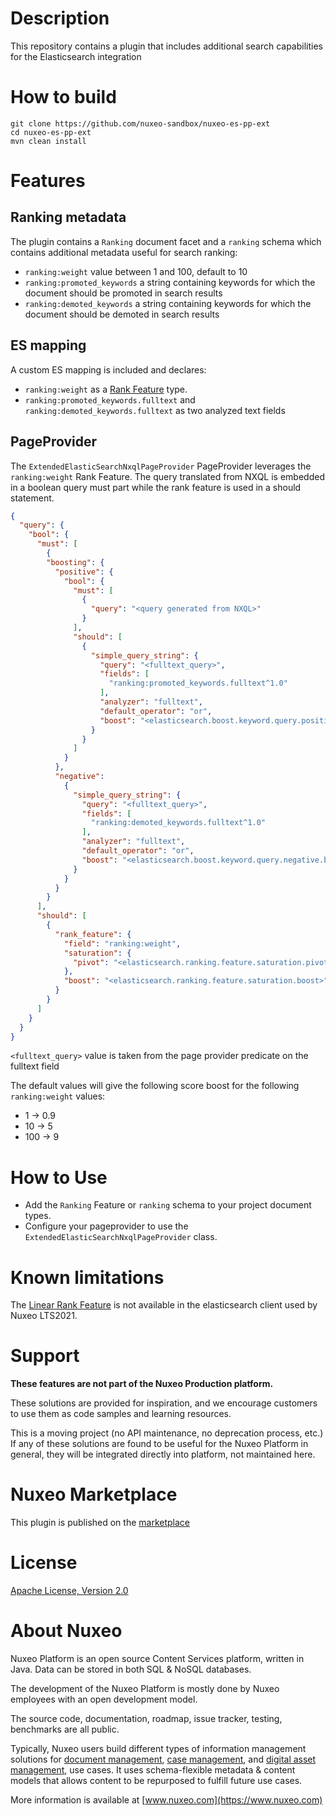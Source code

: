 # Description

This repository contains a plugin that includes additional search capabilities for the Elasticsearch integration

# How to build

```
git clone https://github.com/nuxeo-sandbox/nuxeo-es-pp-ext
cd nuxeo-es-pp-ext
mvn clean install
```

# Features

## Ranking metadata

The plugin contains a `Ranking` document facet and a `ranking` schema which contains additional metadata useful for search ranking:
- `ranking:weight` value between 1 and 100, default to 10 
- `ranking:promoted_keywords` a string containing keywords for which the document should be promoted in search results
- `ranking:demoted_keywords` a string containing keywords for which the document should be demoted in search results

## ES mapping

A custom ES mapping is included and declares:
- `ranking:weight` as a [Rank Feature](https://www.elastic.co/guide/en/elasticsearch/reference/master/rank-feature.html) type.
- `ranking:promoted_keywords.fulltext` and `ranking:demoted_keywords.fulltext` as two analyzed text fields 

## PageProvider

The `ExtendedElasticSearchNxqlPageProvider` PageProvider leverages the `ranking:weight` Rank Feature. The query translated from NXQL is embedded in a boolean query must part while the rank feature is used in a should statement.

```json
{
  "query": {
    "bool": {
      "must": [
        {
        "boosting": {
          "positive": {
            "bool": {
              "must": [
                {
                  "query": "<query generated from NXQL>"
                }
              ],
              "should": [
                {
                  "simple_query_string": {
                    "query": "<fulltext_query>",
                    "fields": [
                      "ranking:promoted_keywords.fulltext^1.0"
                    ],
                    "analyzer": "fulltext",
                    "default_operator": "or",
                    "boost": "<elasticsearch.boost.keyword.query.positive.boost>"
                  }
                }
              ]
            }
          },
          "negative": 
            {
              "simple_query_string": {
                "query": "<fulltext_query>",
                "fields": [
                  "ranking:demoted_keywords.fulltext^1.0"
                ],
                "analyzer": "fulltext",
                "default_operator": "or",
                "boost": "<elasticsearch.boost.keyword.query.negative.boost>"
              }
            }
          }
        }
      ],
      "should": [
        {
          "rank_feature": {
            "field": "ranking:weight",
            "saturation": {
              "pivot": "<elasticsearch.ranking.feature.saturation.pivot>"
            },
            "boost": "<elasticsearch.ranking.feature.saturation.boost>"
          }
        }
      ]
    }
  }
}
```

`<fulltext_query>` value is taken from the page provider predicate on the fulltext field

The default values will give the following score boost for the following `ranking:weight` values:
- 1   ->  0.9 
- 10  ->  5
- 100 ->  9

# How to Use

- Add the `Ranking` Feature or `ranking` schema to your project document types.
- Configure your pageprovider to use the `ExtendedElasticSearchNxqlPageProvider` class.


# Known limitations
The [Linear Rank Feature](https://www.elastic.co/guide/en/elasticsearch/reference/7.15/query-dsl-rank-feature-query.html#rank-feature-query-linear) is not available in the elasticsearch client used by Nuxeo LTS2021. 

# Support

**These features are not part of the Nuxeo Production platform.**

These solutions are provided for inspiration, and we encourage customers to use them as code samples and learning resources.

This is a moving project (no API maintenance, no deprecation process, etc.) If any of these solutions are found to be useful for the Nuxeo Platform in general, they will be integrated directly into platform, not maintained here.

# Nuxeo Marketplace
This plugin is published on the [marketplace](https://connect.nuxeo.com/nuxeo/site/marketplace/package/nuxeo-es-pp-ext)

# License

[Apache License, Version 2.0](http://www.apache.org/licenses/LICENSE-2.0.html)

# About Nuxeo

Nuxeo Platform is an open source Content Services platform, written in Java. Data can be stored in both SQL & NoSQL databases.

The development of the Nuxeo Platform is mostly done by Nuxeo employees with an open development model.

The source code, documentation, roadmap, issue tracker, testing, benchmarks are all public.

Typically, Nuxeo users build different types of information management solutions for [document management](https://www.nuxeo.com/solutions/document-management/), [case management](https://www.nuxeo.com/solutions/case-management/), and [digital asset management](https://www.nuxeo.com/solutions/dam-digital-asset-management/), use cases. It uses schema-flexible metadata & content models that allows content to be repurposed to fulfill future use cases.

More information is available at [www.nuxeo.com](https://www.nuxeo.com)
